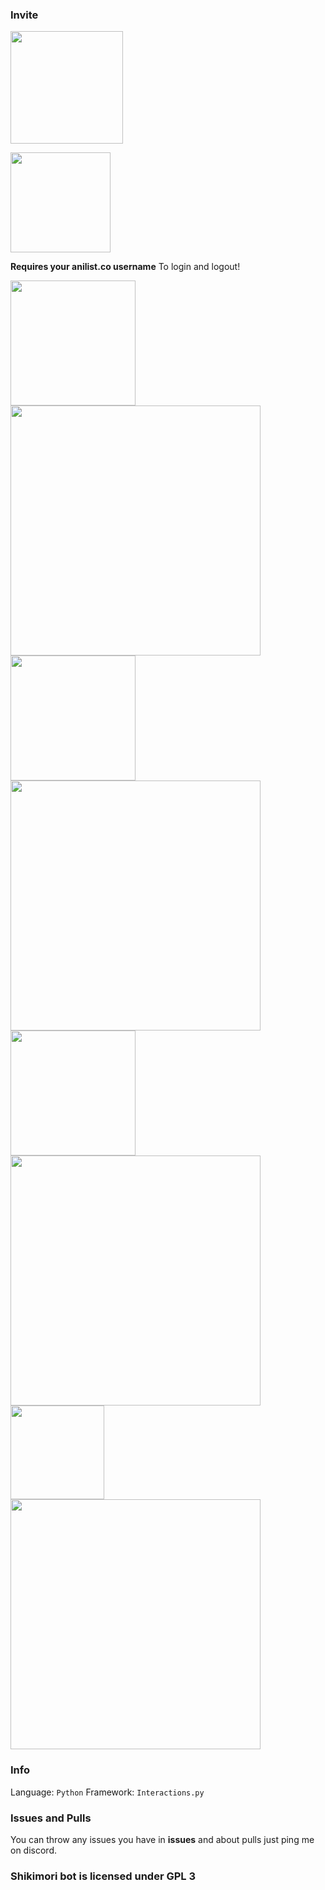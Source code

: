### Invite
<a href='https://discord.com/api/oauth2/authorize?client_id=882541449969803284&permissions=314432&scope=applications.commands%20bot'><img src='https://user-images.githubusercontent.com/84064124/169946470-a8d81099-cfd6-4b17-81ff-5ee8859fe919.png' width='180' /></a>

<img src='https://user-images.githubusercontent.com/84064124/170915093-edae4050-1c0b-4819-945e-1ccf2e0a58cb.png' width='160' />

<b>Requires your anilist.co username</b>
To login and logout!


<img src='https://user-images.githubusercontent.com/84064124/170915030-695c73c2-f8f2-48d2-80b6-a8d6e658edad.png' width='200' />
<img src='https://user-images.githubusercontent.com/84064124/169945591-90563894-6803-4a2e-a0d0-a659f5b86483.png' width='400' />

<img src='https://user-images.githubusercontent.com/84064124/170915152-72ecb6f8-39e5-417b-a5f1-8c09c3746d9f.png' width='200' />
<img src='https://user-images.githubusercontent.com/84064124/169945784-d5ffc64a-8bfc-4e5a-b724-b69c8a9e5add.png' width='400' />

<img src='https://user-images.githubusercontent.com/84064124/170915142-d5ea6dbb-bead-4083-93e7-8b9522c7d517.png' width='200' />
<img src='https://user-images.githubusercontent.com/84064124/169945392-ec02133c-73e0-4f84-9be1-c5d98bf60974.png' width='400' />

<img src='https://user-images.githubusercontent.com/84064124/170915205-e57fcb28-59e2-4705-abdc-00ddae056208.png' width='150' />
<img src='https://user-images.githubusercontent.com/84064124/180956669-bb0b34aa-2b48-4831-8a61-49dc7411c224.png' width='400' />

### Info
Language: `Python`
Framework: `Interactions.py`

### Issues and Pulls
You can throw any issues you have in <b>issues</b> and about pulls just ping me on discord.

### Shikimori bot is licensed under GPL 3